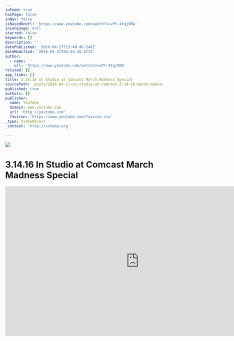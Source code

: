 ```yaml
---
inFeed: true
hasPage: false
inNav: false
isBasedOnUrl: 'https://www.youtube.com/watch?v=vPY-4tqj9RA'
inLanguage: null
starred: false
keywords: []
description: ''
datePublished: '2016-04-27T23:40:46.248Z'
dateModified: '2016-04-21T04:53:40.873Z'
author:
  - name: ''
    url: 'https://www.youtube.com/watch?v=vPY-4tqj9RA'
related: []
app_links: []
title: 3.14.16 In Studio at Comcast March Madness Special
sourcePath: _posts/2016-04-11-in-studio-at-comcast-3-14-16-march-madness-special.md
published: true
authors: []
publisher:
  name: YouTube
  domain: www.youtube.com
  url: 'http://youtube.com'
  favicon: 'https://www.youtube.com/favicon.ico'
_type: VideoObject
_context: 'http://schema.org'

---
```

![](https://the-grid-user-content.s3-us-west-2.amazonaws.com/e883317c-4e75-43f6-baa2-5ca37be8e207.jpg)

# 3.14.16 In Studio at Comcast March Madness Special

<iframe src="https://cdn.embedly.com/widgets/media.html?url=https%3A%2F%2Fwww.youtube.com%2Fwatch%3Fv%3DvPY-4tqj9RA&amp;src=http%3A%2F%2Fwww.youtube.com%2Fembed%2FvPY-4tqj9RA&amp;type=text%2Fhtml&amp;key=b7d04c9b404c499eba89ee7072e1c4f7&amp;schema=youtube" width="854" height="480" scrolling="no" frameborder="0" allowfullscreen="allowfullscreen" style=""></iframe>